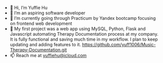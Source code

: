 - 👋 Hi, I’m Yuffie Hu
- 👀 I’m an aspiring software developer
- 🌱 I’m currently going through Practicum by Yandex bootcamp focusing on frontend web development
- 💞️ My first project was a web app using MySQL, Python, Flask and Javascript automating Therapy Documentation process at my company. It is fully functional and saving much time in my workflow. I plan to keep updating and adding features to it. https://github.com/yuff1006/Music-Therapy-Documentation.git
- 📫 Reach me at yuffiehu@icloud.com

<!---
yuff1006/yuff1006 is a ✨ special ✨ repository because its `README.md` (this file) appears on your GitHub profile.
You can click the Preview link to take a look at your changes.
--->
